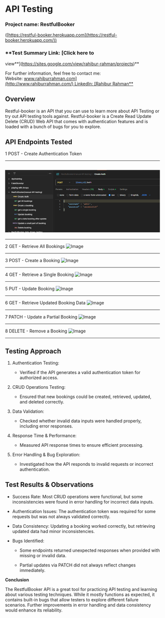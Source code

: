 # **API Testing**

### Project name: RestfulBooker
([https://restful-booker.herokuapp.com](https://restful-booker.herokuapp.com/))

### **Test Summary Link: [Click here to
view\*\*](https://sites.google.com/view/rahibur-rahman/projects)**

For further information, feel free to contact me:
Website: [www.rahiburrahman.com](http://www.rahiburrahman.com/) LinkedIn: [Rahibur
Rahman\*\*](https://www.linkedin.com/in/rahibur-rahman-2158a4241/)

## **Overview**

Restful-booker is an API that you can use to learn more about API
Testing or try out API testing tools against. Restful-booker is a Create
Read Update Delete (CRUD) Web API that comes with authentication
features and is loaded with a bunch of bugs for you to explore.

## **API Endpoints Tested**

1 POST - Create Authentication Token

  -----------------------------------------------------------------------
  ![](./image1.png)
  -----------------------------------------------------------------------
  
  -----------------------------------------------------------------------

2 GET - Retrieve All Bookings
![Image](https://github.com/user-attachments/assets/3d7789bc-e2aa-406d-bdcc-dcf12d7c9dc0)

-----------------------------------------------------------------------
3 POST - Create a Booking
![Image](https://github.com/user-attachments/assets/fec59957-bfc7-4fed-a0fa-aeab89b41ba5)

-----------------------------------------------------------------------
4 GET - Retrieve a Single Booking
![Image](https://github.com/user-attachments/assets/7eacf746-46c4-4541-a948-d9bee8d4c902)

-----------------------------------------------------------------------
5 PUT - Update Booking
![Image](https://github.com/user-attachments/assets/43863409-e54e-4a87-86bb-c97997f0d2c9)

-----------------------------------------------------------------------
6 GET - Retrieve Updated Booking Data
![Image](https://github.com/user-attachments/assets/71e60250-483d-4902-8fc6-881700ffb8aa)

-----------------------------------------------------------------------
7 PATCH - Update a Partial Booking
![Image](https://github.com/user-attachments/assets/a978f14c-09d8-4812-aad5-00b52900b287)

-----------------------------------------------------------------------
8 DELETE - Remove a Booking
![Image](https://github.com/user-attachments/assets/9b3306a2-0aee-43ec-9c14-db5a556ae8b3)

-----------------------------------------------------------------------
## **Testing Approach**

1.  Authentication Testing:

    -   Verified if the API generates a valid authentication token for
        authorized access.

2.  CRUD Operations Testing:

    -   Ensured that new bookings could be created, retrieved, updated,
        and deleted correctly.

3.  Data Validation:

    -   Checked whether invalid data inputs were handled properly,
        including error responses.

4.  Response Time & Performance:

    -   Measured API response times to ensure efficient processing.

5.  Error Handling & Bug Exploration:

    -   Investigated how the API responds to invalid requests or
        incorrect authentication.

## **Test Results & Observations**

-   Success Rate: Most CRUD operations were functional, but some
    inconsistencies were found in error handling for incorrect data
    inputs.

-   Authentication Issues: The authentication token was required for
    some requests but was not always validated correctly.

-   Data Consistency: Updating a booking worked correctly, but
    retrieving updated data had minor inconsistencies.

-   Bugs Identified:

    -   Some endpoints returned unexpected responses when provided with
        missing or invalid data.

    -   Partial updates via PATCH did not always reflect changes
        immediately.

**Conclusion**

The RestfulBooker API is a great tool for practicing API testing and
learning about various testing techniques. While it mostly functions as
expected, it contains built-in bugs that allow testers to explore
different failure scenarios. Further improvements in error handling and
data consistency would enhance its reliability.
